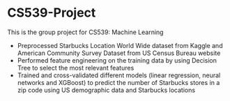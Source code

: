 # CS539-Project

This is the group project for CS539: Machine Learning

-	Preprocessed Starbucks Location World Wide dataset from Kaggle and American Community Survey Dataset from US Census Bureau website
-	Performed feature engineering on the training data by using Decision Tree to select the most relevant features 
-	Trained and cross-validated different models (linear regression, neural networks and XGBoost) to predict the number of Starbucks stores in a zip code using US demographic data and Starbucks locations 


